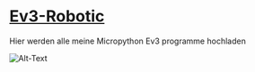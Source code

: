 
# [Ev3-Robotic](https://pybricks.com/ev3-micropython/hubs.html#)

Hier werden alle meine Micropython Ev3 programme hochladen

![Alt-Text](D:\Baron\Pictures\DevCodeBlocks\PID-Linefollower-S2.png)


